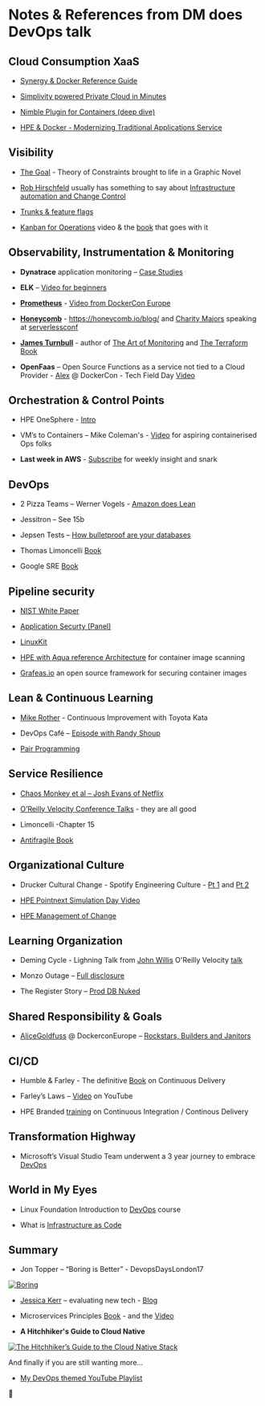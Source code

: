 # Notes & References from DM does DevOps talk




## Cloud Consumption XaaS

* [Synergy & Docker Reference Guide](https://www.hpe.com/h20195/V2/Getdocument.aspx?docname=a00008645enw)

* [Simplivity powered Private Cloud in Minutes](https://h20195.www2.hpe.com/V2/GetPDF.aspx/a00008252ENW.pdf)

* [Nimble Plugin for Containers (deep dive)](https://www.youtube.com/watch?list=PLinuRwpnsHad0tatAfa4kIWQzGNkiHqW1&v=h-xnYVgzfro) 

* [HPE & Docker - Modernizing Traditional Applications Service](https://www.hpe.com/h20195/V2/Getdocument.aspx?docname=a00020124enw)

## Visibility

* [The Goal](https://wordery.com/the-goal-eliyahu-m-goldratt-9780884272076) - Theory of Constraints brought to life in a Graphic Novel

* [Rob Hirschfeld](https://www.twitter.com/zehickle) usually has something to say about [Infrastructure automation and Change Control](https://robhirschfeld.com/)

* [Trunks & feature flags](https://featureflags.io/2016/01/14/trunk-based-development/)  

* [Kanban for Operations](https://www.youtube.com/watch?v=coRx-onQ09Y) video & the [book](https://www.bookdepository.com/Making-Work-Visible-Dominica-Degrandis/9781942788157) that goes with it

## Observability, Instrumentation & Monitoring

* **Dynatrace** application monitoring – [Case Studies](https://www.dynatrace.com/company/customers/)

*   **ELK** – [Video for beginners](https://www.youtube.com/watch?v=MRMgd6E9AXE)

*   **[Prometheus](https://www.prometheus.io)** - [Video from DockerCon Europe](https://www.youtube.com/watch?v=PDxcEzu62jk)

*   **[Honeycomb](https://www.honeycomb.io)** - https://honeycomb.io/blog/
 and [Charity Majors](Https://www.twitter.com/mipsytipsy) speaking at [serverlessconf](https://www.youtube.com/watch?v=hG39tB5qqMc) 

*   **[James Turnbull](https://twitter.com/kartar)** - author of [The Art of Monitoring](https://www.artofmonitoring.com/) and [The Terraform Book](https://terraformbook.com/)

*   **OpenFaas** – Open Source Functions as a service not tied to a Cloud Provider - [Alex](https://www.twitter.com/alexellisuk) @ DockerCon - Tech Field Day [Video](https://www.youtube.com/watch?v=C3agSKv2s_w)

## Orchestration & Control Points

* HPE OneSphere - [Intro](https://www.youtube.com/watch?v=TyESpD4iklU)

* VM’s to Containers – Mike Coleman's  - [Video](https://www.youtube.com/watch?v=kT76aLugp48) for aspiring containerised Ops folks

* **Last week in AWS** - [Subscribe](https://lastweekinaws.com/) for weekly insight and snark

## DevOps

* 2 Pizza Teams – Werner Vogels - [Amazon does Lean](https://vimeo.com/29719577)

* Jessitron – See 15b

* Jepsen Tests – [How bulletproof are your databases](https://jepsen.io/analyses)

* Thomas Limoncelli [Book](https://wordery.com/the-practice-of-cloud-system-administration-thomas-a-limoncelli-9780321943187)

* Google SRE [Book](https://landing.google.com/sre/book.html)

## Pipeline security

* [NIST White Paper](https://www.nist.gov/publications/nist-guidance-application-container-security)

* [Application Securty (Panel)](https://www.youtube.com/watch?v=_MNHkkI9TBk)

* [LinuxKit](https://github.com/linuxkit/linuxkit)

* [HPE with Aqua reference Architecture](https://www.hpe.com/h20195/V2/Getdocument.aspx?docname=a00020438enw) for container image scanning

* [Grafeas.io](https://grafeas.io/blog/) an open source framework for securing container images

## Lean & Continuous Learning

* [Mike Rother](http://www-personal.umich.edu/~mrother/Homepage.html) - Continuous Improvement with Toyota Kata

* DevOps Café – [Episode with Randy Shoup](http://devopscafe.org/show/2017/10/11/devops-cafe-episode-76-randy-shoup.html)

* [Pair Programming](https://collaboration.csc.ncsu.edu/laurie/Papers/XPSardinia.PDF)

## Service Resilience

* [Chaos Monkey et al – Josh Evans of Netflix](https://www.youtube.com/watch?v=9R710ry-Cbo)

* [O’Reilly Velocity Conference Talks](https://www.youtube.com/playlist?list=PL055Epbe6d5br5pYNZ9mTCKl4EKS1Nk0Y) - they are all good

* Limoncelli  -Chapter 15

* [Antifragile Book](https://wordery.com/antifragile-nassim-nicholas-taleb-9780141038223)

## Organizational Culture

* Drucker Cultural Change - Spotify Engineering Culture - [Pt 1](https://vimeo.com/85490944) and [Pt 2](https://vimeo.com/94950270)

* [HPE Pointnext Simulation Day Video](https://www.youtube.com/watch?v=1VSEvX_ZvOI)

* [HPE Management of Change](https://www.youtube.com/watch?v=WgKFDAALmp4)

 ## Learning Organization

* Deming Cycle - Lighning Talk from [John Willis](https://www.twitter.com/botchagalupe) O'Reilly Velocity [talk](https://www.youtube.com/watch?v=QcRWQIL5qus)

* Monzo Outage – [Full disclosure](https://community.monzo.com/t/resolved-current-account-payments-may-fail-major-outage-27-10-2017/26296/94)

* The Register Story – [Prod DB Nuked](https://www.theregister.co.uk/2017/06/05/dev_accidentally_nuked_production_database_was_allegedly_instantly_fired/)

## Shared Responsibility & Goals

* [AliceGoldfuss](https://www.twitter.com/alicegoldfuss) @ DockerconEurope – [Rockstars, Builders and Janitors](https://www.youtube.com/watch?v=eZp3W4qYhJc)

## CI/CD

* Humble & Farley -  The definitive [Book](https://wordery.com/continuous-delivery-jez-humble-9780321601919) on Continuous Delivery

* Farley’s Laws – [Video](https://www.youtube.com/watch?v=dQzkT5A95Go) on YouTube

* HPE Branded [training](https://www.hpe.com/h20195/V2/Getdocument.aspx?docname=a00000481enw) on Continuous Integration / Continous Delivery

## Transformation Highway

* Microsoft’s Visual Studio Team underwent a 3 year journey to embrace [DevOps](https://www.visualstudio.com/learn/devops-at-microsoft/)

## World in My Eyes

* Linux Foundation Introduction to [DevOps](https://www.edx.org/course/introduction-devops-transforming-linuxfoundationx-lfs161x) course

* What is [Infrastructure as Code](https://www.visualstudio.com/learn/what-is-infrastructure-as-code/)

## Summary

* Jon Topper – “Boring is Better” - DevopsDaysLondon17 

[![Boring](https://i.ytimg.com/vi/90EUfSpk96M/hqdefault.jpg)](https://www.youtube.com/watch?v=90EUfSpk96M)

* [Jessica Kerr](https://www.twitter.com/jessitron) – evaluating new tech - [Blog](https://blog.codeship.com/growing-tech-stack-say-no/)

* Microservices Principles [Book](https://wordery.com/building-microservices-sam-newman-9781491950357) - and the [Video](https://www.youtube.com/watch?v=PFQnNFe27kU)  

* **A Hitchhiker's Guide to Cloud Native**

 [![The Hitchhiker’s Guide to the Cloud Native Stack](https://i.ytimg.com/vi/eMMkOyZwam4/hqdefault.jpg)](https://www.youtube.com/watch?v=eMMkOyZwam4)

And finally if you are still wanting more...
*  [My DevOps themed YouTube Playlist](https://www.youtube.com/playlist?list=PLL8kb_z2JqF4U6nxeUUO3mnMj-yMsFnhu)

:rocket:
